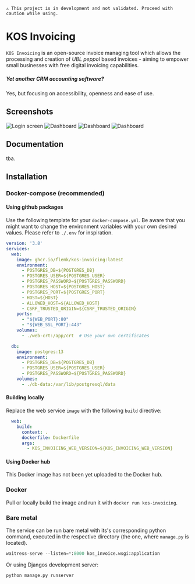 ```⚠️ This project is in development and not validated. Proceed with caution while using.```

# KOS Invoicing
`KOS Invoicing` is an open-source invoice managing tool which allows the processing and creation of _UBL peppol_ based invoices - aiming to empower small businesses with free digital invoicing capabilities.

##### Yet another CRM accounting software?
Yes, but focusing on accessibility, openness and ease of use.

## Screenshots
![Login screen](./src/login_view.png)
![Dashboard](./src/dashboard_view.png)
![Dashboard](./src/customer_view.png)
![Dashboard](./src/invoice_view.png)

## Documentation
tba.

## Installation
### Docker-compose (recommended)
#### Using github packages
Use the following template for your `docker-compose.yml`. Be aware that you might want to change the environment variables with your own desired values. Please refer to `./.env` for inspiration.
```yaml
version: '3.8'
services:
  web:
    image: ghcr.io/flemk/kos-invoicing:latest
    environment:
      - POSTGRES_DB=${POSTGRES_DB}
      - POSTGRES_USER=${POSTGRES_USER}
      - POSTGRES_PASSWORD=${POSTGRES_PASSWORD}
      - POSTGRES_HOST=${POSTGRES_HOST}
      - POSTGRES_PORT=${POSTGRES_PORT}
      - HOST=${HOST}
      - ALLOWED_HOST=${ALLOWED_HOST}
      - CSRF_TRUSTED_ORIGIN=${CSRF_TRUSTED_ORIGIN}
    ports:
      - "${WEB_PORT}:80"
      - "${WEB_SSL_PORT}:443"
    volumes:
      - ./web-crt:/app/crt  # Use your own certificates

  db:
    image: postgres:13
    environment:
      - POSTGRES_DB=${POSTGRES_DB}
      - POSTGRES_USER=${POSTGRES_USER}
      - POSTGRES_PASSWORD=${POSTGRES_PASSWORD}
    volumes:
      - ./db-data:/var/lib/postgresql/data

```

#### Building locally
Replace the web service `image` with the following `build` directive:
```yaml
  web:
    build:
      context: .
      dockerfile: Dockerfile
      args:
        - KOS_INVOICING_WEB_VERSION=${KOS_INVOICING_WEB_VERSION}
```

#### Using Docker hub
This Docker image has not been yet uploaded to the Docker hub.

### Docker
Pull or locally build the image and run it with `docker run kos-invoicing`.

### Bare metal
The service can be run bare metal with its's corresponding python command, executed in the respective directory (the one, where `manage.py` is located).

```python
waitress-serve --listen=*:8000 kos_invoice.wsgi:application
```

Or using Djangos development server:
```python
python manage.py runserver
```
